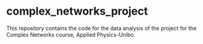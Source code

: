 # complex_networks_project
This repository contains the code for the data analysis of the project for the Complex Networks course, Applied Physics-Unibo. 
